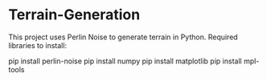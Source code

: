 # Terrain-Generation
This project uses Perlin Noise to generate terrain in Python.
Required libraries to install:

pip install perlin-noise
pip install numpy
pip install matplotlib
pip install mpl-tools
